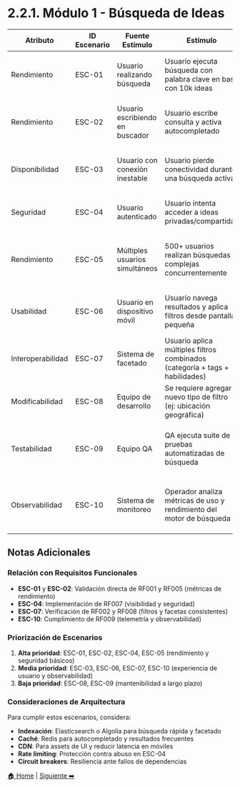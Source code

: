 # 2.2.1. Módulo 1 - Búsqueda de Ideas

| Atributo          | ID Escenario | Fuente Estímulo                      | Estímulo                                                                        | Artefacto                                           | Entorno                                      | Respuesta                                                                              | Medida de Respuesta                                    | Comentario                                                      |
| ----------------- | ------------ | ------------------------------------ | ------------------------------------------------------------------------------- | --------------------------------------------------- | -------------------------------------------- | -------------------------------------------------------------------------------------- | ------------------------------------------------------ | --------------------------------------------------------------- |
| Rendimiento       | ESC-01       | Usuario realizando búsqueda          | Usuario ejecuta búsqueda con palabra clave en base con 10k ideas                | Motor de búsqueda del Módulo de Búsqueda de Ideas  | Base de datos con 10,000 ideas indexadas     | El sistema devuelve resultados ordenados por relevancia                                | Tiempo de respuesta p95 ≤ 1 seg                        | Garantiza experiencia fluida en búsquedas básicas               |
| Rendimiento       | ESC-02       | Usuario escribiendo en buscador      | Usuario escribe consulta y activa autocompletado                                | Servicio de autocompletado del módulo              | Interacción en tiempo real                   | El sistema muestra sugerencias relevantes sin duplicados                               | Tiempo de respuesta p95 ≤ 150 ms                       | Crítico para UX moderna y búsqueda predictiva                   |
| Disponibilidad    | ESC-03       | Usuario con conexión inestable       | Usuario pierde conectividad durante una búsqueda activa                         | Módulo de Búsqueda de Ideas                         | Uso normal con conexión intermitente         | El sistema mantiene caché local y restaura estado al reconectarse                      | Restauración de estado ≤ 3 seg tras reconexión         | Evita frustración y pérdida de contexto de búsqueda             |
| Seguridad         | ESC-04       | Usuario autenticado                  | Usuario intenta acceder a ideas privadas/compartidas                            | Sistema de control de acceso del módulo             | Múltiples niveles de visibilidad activos     | El sistema filtra resultados según permisos del usuario                                | 100% de ideas respetan visibilidad configurada         | Protege privacidad y confidencialidad de ideas                  |
| Rendimiento       | ESC-05       | Múltiples usuarios simultáneos       | 500+ usuarios realizan búsquedas complejas concurrentemente                     | Servidor de búsqueda y base de datos                | Pico de tráfico en horario prime             | El sistema mantiene tiempos de respuesta aceptables mediante caché e indexación        | p95 ≤ 2 seg, p99 ≤ 3 seg                               | Asegura escalabilidad en momentos de alta demanda               |
| Usabilidad        | ESC-06       | Usuario en dispositivo móvil         | Usuario navega resultados y aplica filtros desde pantalla pequeña               | Interfaz responsive del Módulo de Búsqueda         | Dispositivo móvil con pantalla < 6"          | Interfaz adaptada con filtros colapsables y navegación táctil optimizada               | 100% funcionalidades accesibles, tap targets ≥ 44px    | Fundamental para accesibilidad móvil                            |
| Interoperabilidad | ESC-07       | Sistema de facetado                  | Usuario aplica múltiples filtros combinados (categoría + tags + habilidades)    | API de filtrado del módulo                          | Consulta compleja con 3+ filtros activos     | El sistema procesa filtros de manera consistente y muestra facetas actualizadas        | Facetas consistentes, actualización ≤ 500 ms           | Garantiza coherencia en navegación facetada                     |
| Modificabilidad   | ESC-08       | Equipo de desarrollo                 | Se requiere agregar nuevo tipo de filtro (ej: ubicación geográfica)             | Código fuente del Módulo de Búsqueda               | Evolución del sistema                        | Arquitectura permite extensión sin modificar lógica existente                          | Implementación ≤ 2 días, 0% regresión                  | Facilita evolución y adición de funcionalidades                 |
| Testabilidad      | ESC-09       | Equipo QA                            | QA ejecuta suite de pruebas automatizadas de búsqueda                           | Entorno de pruebas del módulo                       | Ambiente de staging con datos de prueba      | Sistema proporciona logs detallados, métricas y trazabilidad completa                  | Cobertura ≥ 85%, logs completos por cada operación     | Detecta regresiones y asegura calidad continua                  |
| Observabilidad    | ESC-10       | Sistema de monitoreo                 | Operador analiza métricas de uso y rendimiento del motor de búsqueda            | Sistema de telemetría del módulo                    | Producción con usuarios reales               | Registro de eventos (`search_performed`, `result_click`) y métricas de latencia/errores | 100% de búsquedas registradas, métricas en tiempo real | Permite optimización basada en datos y detección temprana de problemas |

## Notas Adicionales

### Relación con Requisitos Funcionales
- **ESC-01** y **ESC-02**: Validación directa de RF001 y RF005 (métricas de rendimiento)
- **ESC-04**: Implementación de RF007 (visibilidad y seguridad)
- **ESC-07**: Verificación de RF002 y RF008 (filtros y facetas consistentes)
- **ESC-10**: Cumplimiento de RF009 (telemetría y observabilidad)

### Priorización de Escenarios
1. **Alta prioridad**: ESC-01, ESC-02, ESC-04, ESC-05 (rendimiento y seguridad básicos)
2. **Media prioridad**: ESC-03, ESC-06, ESC-07, ESC-10 (experiencia de usuario y observabilidad)
3. **Baja prioridad**: ESC-08, ESC-09 (mantenibilidad a largo plazo)

### Consideraciones de Arquitectura
Para cumplir estos escenarios, considera:
- **Indexación**: Elasticsearch o Algolia para búsqueda rápida y facetado
- **Caché**: Redis para autocompletado y resultados frecuentes
- **CDN**: Para assets de UI y reducir latencia en móviles
- **Rate limiting**: Protección contra abuso en ESC-04
- **Circuit breakers**: Resiliencia ante fallos de dependencias

[🏠 Home](../../../README.md) | [Siguiente ➡️](../2.2.2/2.2.2.md)

